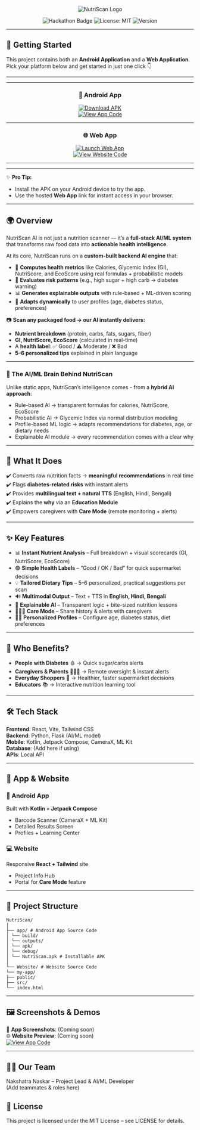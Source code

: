 <!-- # 🍏 NutriScan AI — Your Intelligent Food Evaluator   -->

<div align="center">

![NutriScan Logo](https://i.ibb.co/LhDjnjmG/Nutri-Scan-Banner.png)

![Hackathon Badge](https://img.shields.io/badge/Hackathon-Ready-brightgreen) 
![License: MIT](https://img.shields.io/badge/License-MIT-blue.svg) 
![Version](https://img.shields.io/badge/Version-1.0.0-orange)

</div>


---

## 🚀 Getting Started  

This project contains both an **Android Application** and a **Web Application**.  
Pick your platform below and get started in just one click 👇  

---

---

<div align="center">

### 📱 Android App  

[![Download APK](https://img.shields.io/badge/⬇️_Download-APK-success?style=for-the-badge&logo=android)](app/build/outputs/apk/debug/NutriScan.apk)  
[![View App Code](https://img.shields.io/badge/💻_View-App_Code-brightgreen?style=for-the-badge&logo=kotlin)](app/)  

</div>

---

<div align="center">

### 🌐 Web App  

[![Launch Web App](https://img.shields.io/badge/🚀_Launch-Web_App-blue?style=for-the-badge&logo=google-chrome)](https://your-hosted-website-link.com)  
[![View Website Code](https://img.shields.io/badge/💻_View-Website_Code-lightgrey?style=for-the-badge&logo=react)](Website/)  

</div>

---


---

✨ **Pro Tip:**  
- Install the APK on your Android device to try the app.  
- Use the hosted **Web App** link for instant access in your browser.  


---

## 🌍 Overview  

NutriScan AI is not just a nutrition scanner — it’s a **full-stack AI/ML system** that transforms raw food data into **actionable health intelligence**.  

At its core, NutriScan runs on a **custom-built backend AI engine** that:  
- 🧮 **Computes health metrics** like Calories, Glycemic Index (GI), NutriScore, and EcoScore using real formulas + probabilistic models  
- 🧠 **Evaluates risk patterns** (e.g., high sugar + high carb → diabetes warning)  
- 📊 **Generates explainable outputs** with rule-based + ML-driven scoring  
- 🔄 **Adapts dynamically** to user profiles (age, diabetes status, preferences)  

📷 **Scan any packaged food → our AI instantly delivers:**  
- **Nutrient breakdown** (protein, carbs, fats, sugars, fiber)  
- **GI, NutriScore, EcoScore** (calculated in real-time)  
- A **health label**: ✅ Good / ⚠️ Moderate / ❌ Bad  
- **5–6 personalized tips** explained in plain language  

---

### 🧠 The AI/ML Brain Behind NutriScan  
Unlike static apps, NutriScan’s intelligence comes - from a **hybrid AI approach**:  
- Rule-based AI → transparent formulas for calories, NutriScore, EcoScore
- Probabilistic AI → Glycemic Index via normal distribution modeling
- Profile-based ML logic → adapts recommendations for diabetes, age, or dietary needs
- Explainable AI module → every recommendation comes with a clear why
---

## 🚀 What It Does  

✔️ Converts raw nutrition facts → **meaningful recommendations** in real time  
✔️ Flags **diabetes-related risks** with instant alerts  
✔️ Provides **multilingual text + natural TTS** (English, Hindi, Bengali)  
✔️ Explains the **why** via an **Education Module**  
✔️ Empowers caregivers with **Care Mode** (remote monitoring + alerts)  

---

## ✨ Key Features  

- 📊 **Instant Nutrient Analysis** – Full breakdown + visual scorecards (GI, NutriScore, EcoScore)  
- 🟢 **Simple Health Labels** – “Good / OK / Bad” for quick supermarket decisions  
- 💡 **Tailored Dietary Tips** – 5–6 personalized, practical suggestions per scan  
- 🔊 **Multimodal Output** – Text + TTS in **English, Hindi, Bengali**  
- 🔎 **Explainable AI** – Transparent logic + bite-sized nutrition lessons  
- 👨‍👩‍👧 **Care Mode** – Share history & alerts with caregivers  
- 🧑‍⚕️ **Personalized Profiles** – Configure age, diabetes status, diet preferences  

---

## 👥 Who Benefits?  

- **People with Diabetes** 🩸 → Quick sugar/carbs alerts  
- **Caregivers & Parents** 👨‍👩‍👧 → Remote oversight & instant alerts  
- **Everyday Shoppers** 🛒 → Healthier, faster supermarket decisions  
- **Educators** 📚 → Interactive nutrition learning tool  

---

## 🛠️ Tech Stack  

**Frontend**: React, Vite, Tailwind CSS  
**Backend**: Python, Flask (AI/ML model)  
**Mobile**: Kotlin, Jetpack Compose, CameraX, ML Kit  
**Database**: (Add here if using)  
**APIs**: Local API  

---

## 📱 App & Website  

### 📲 Android App  
Built with **Kotlin + Jetpack Compose**  
- Barcode Scanner (CameraX + ML Kit)  
- Detailed Results Screen  
- Profiles + Learning Center  

### 💻 Website  
Responsive **React + Tailwind** site  
- Project Info Hub  
- Portal for **Care Mode** feature  


---

## 📂 Project Structure  
```
NutriScan/
│
├── app/ # Android App Source Code
│ └── build/
│ └── outputs/
│ └── apk/
│ └── debug/
│ └── NutriScan.apk # Installable APK
│
└── Website/ # Website Source Code
└── my-app/
├── public/
├── src/
└── index.html
```
---

## 🖼️ Screenshots & Demos  

📱 **App Screenshots**: (Coming soon)  
🌐 **Website Preview**: (Coming soon)  
<centre> [![View App Code](https://img.shields.io/badge/View-DEMO-brightgreen?style=for-the-badge&logo=youtube)](app/) <!-- Replace with real link -->  

---

## 👨‍💻 Our Team<br>
Nakshatra Naskar – Project Lead & AI/ML Developer<br>
(Add teammates & roles here)

## 📜 License
This project is licensed under the MIT License – see LICENSE
 for details.
